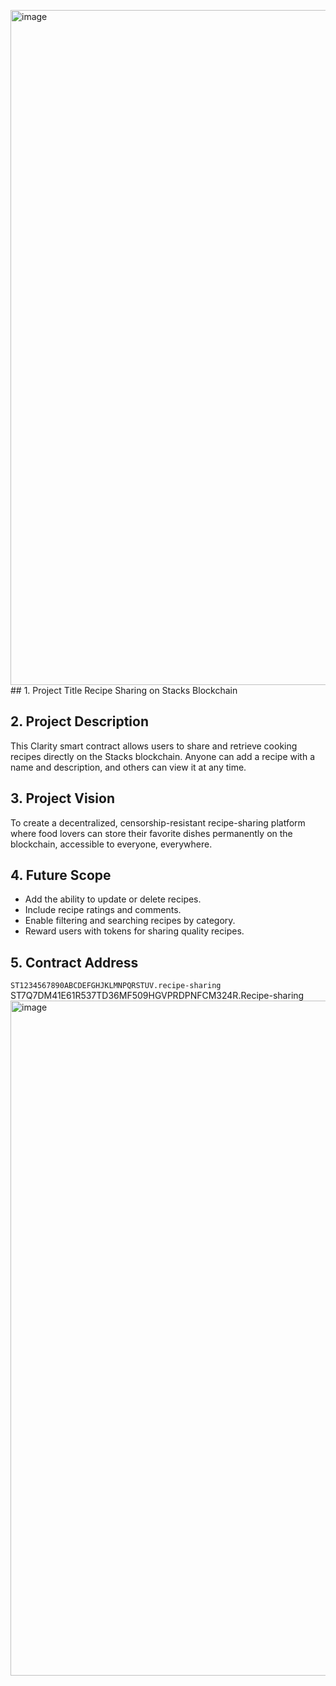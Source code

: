 <img width="1920" height="1080" alt="image" src="https://github.com/user-attachments/assets/42a266cb-9985-4a67-a5be-96b82bb08486" />## 1. Project Title
Recipe Sharing on Stacks Blockchain

## 2. Project Description
This Clarity smart contract allows users to share and retrieve cooking recipes directly on the Stacks blockchain. Anyone can add a recipe with a name and description, and others can view it at any time.

## 3. Project Vision
To create a decentralized, censorship-resistant recipe-sharing platform where food lovers can store their favorite dishes permanently on the blockchain, accessible to everyone, everywhere.

## 4. Future Scope
- Add the ability to update or delete recipes.
- Include recipe ratings and comments.
- Enable filtering and searching recipes by category.
- Reward users with tokens for sharing quality recipes.

## 5. Contract Address
`ST1234567890ABCDEFGHJKLMNPQRSTUV.recipe-sharing`
ST7Q7DM41E61R537TD36MF509HGVPRDPNFCM324R.Recipe-sharing
<img width="1920" height="1080" alt="image" src="https://github.com/user-attachments/assets/72b50cd6-899c-4498-85db-e388c63b28e7" />

